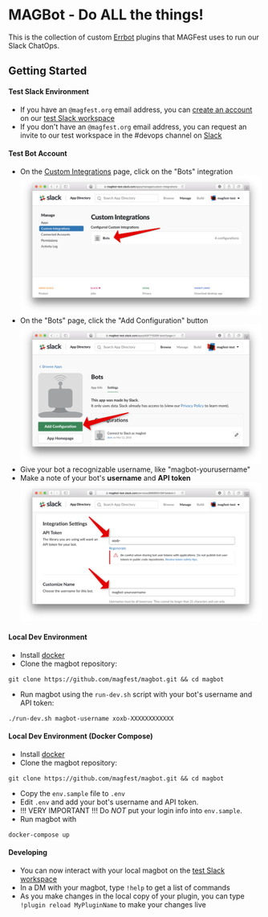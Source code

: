 # MAGBot - Do ALL the things!

This is the collection of custom [Errbot](http://errbot.io) plugins that MAGFest uses to run our Slack ChatOps.

## Getting Started

#### Test Slack Environment
* If you have an `@magfest.org` email address, you can [create an account](https://magfest-test.slack.com/signup) on our [test Slack workspace](https://magfest-test.slack.com)
* If you don't have an `@magfest.org` email address, you can request an invite to our test workspace in the #devops channel on [Slack](https://magfest.slack.com)

#### Test Bot Account
* On the [Custom Integrations](https://magfest-test.slack.com/apps/manage/custom-integrations) page, click on the "Bots" integration
![](docs/images/integrations_page.png)
* On the "Bots" page, click the "Add Configuration" button
![](docs/images/bots_page.png)
* Give your bot a recognizable username, like "magbot-yourusername"
* Make a note of your bot's **username** and **API token**
![](docs/images/api_token_page.png)

#### Local Dev Environment
* Install [docker](https://www.docker.com)
* Clone the magbot repository:
```
git clone https://github.com/magfest/magbot.git && cd magbot
```
* Run magbot using the `run-dev.sh` script with your bot's username and API token:
```
./run-dev.sh magbot-username xoxb-XXXXXXXXXXXX
```

#### Local Dev Environment (Docker Compose)
* Install [docker](https://www.docker.com)
* Clone the magbot repository:
```
git clone https://github.com/magfest/magbot.git && cd magbot
```
* Copy the `env.sample` file to `.env`
* Edit `.env` and add your bot's username and API token.
* !!! VERY IMPORTANT !!! Do _NOT_ put your login info into `env.sample`.
* Run magbot with
```
docker-compose up
```

#### Developing
* You can now interact with your local magbot on the [test Slack workspace](https://magfest-test.slack.com)
* In a DM with your magbot, type `!help` to get a list of commands
* As you make changes in the local copy of your plugin, you can type `!plugin reload MyPluginName` to make your changes live
